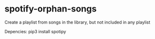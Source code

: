 # spotify-orphan-songs
Create a playlist from songs in the library, but not included in any playlist

Depencies:
pip3 install spotipy
